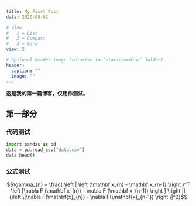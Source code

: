```yaml
---
title: My Fisrt Post
data: 2020-08-02

# View.
#   1 = List
#   2 = Compact
#   3 = Card
view: 2

# Optional header image (relative to `static/media/` folder).
header:
  caption: ""
  image: ""
---
```


**这是我的第一篇博客，仅用作测试。**

## 第一部分

### 代码测试

```python
import pandas as pd
data = pd.read_csv("data.csv")
data.head()
```

### 公式测试

$$\gamma_{n} = \frac{ \left | \left (\mathbf x_{n} - \mathbf x_{n-1} \right )^T \left [\nabla F (\mathbf x_{n}) - \nabla F (\mathbf x_{n-1}) \right ] \right |}{\left \|\nabla F(\mathbf{x}_{n}) - \nabla F(\mathbf{x}_{n-1}) \right \|^2}$$